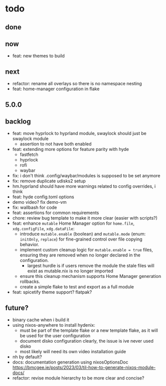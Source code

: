 
# todo

## done

## now

- feat: new themes to build

## next

- refactor: rename all overlays so there is no namespace nesting
- feat: home-manager configuration in flake

## 5.0.0

## backlog

- feat: move hyprlock to hyprland module, swaylock should just be swaylock module
  - assertion to not have both enabled
- feat: extending more options for feature parity with hyde
  - fastfetch
  - hyprlock
  - rofi
  - waybar
- fix: i don't think .config/waybar/modules is supposed to be set anymore
- fix: remove duplicate udisks2 setup
- hm.hyprland should have more warnings related to config overrides, i think
- feat: hyde config.toml options
- demo video? fix demo-vm
- fix: wallbash for code
- feat: assertions for common requirements
- chore: review bug template to make it more clear (easier with scripts?)
- feat: enhance `mutable` Home Manager option for `home.file`, `xdg.configFile`, `xdg.dataFile`:
  - introduce `mutable.enable` (boolean) and `mutable.mode` (enum: `initOnly`, `replace`) for fine-grained control over file copying behavior.
  - implement custom cleanup logic for `mutable.enable = true` files, ensuring they are removed when no longer declared in the configuration.
    - largest hurdle is if users remove the module the stale files will exist as mutable.nix is no longer imported
  - ensure this cleanup mechanism supports Home Manager generation rollbacks.
  - create a simple flake to test and export as a full module
- feat: spicetify theme support? flatpak?

## future?

- binary cache when i build it
- using nixos-anywhere to install hydenix:
  - must be part of the template flake or a new template flake, as it will be used for the user configuration
  - document disko configuration clearly, the issue is ive never used disko
  - most likely will need its own video installation guide
- nh by default?
- docs: documentation generation using nixosOptionsDoc <https://bmcgee.ie/posts/2023/03/til-how-to-generate-nixos-module-docs/>
- refactor: revise module hierarchy to be more clear and concise?

